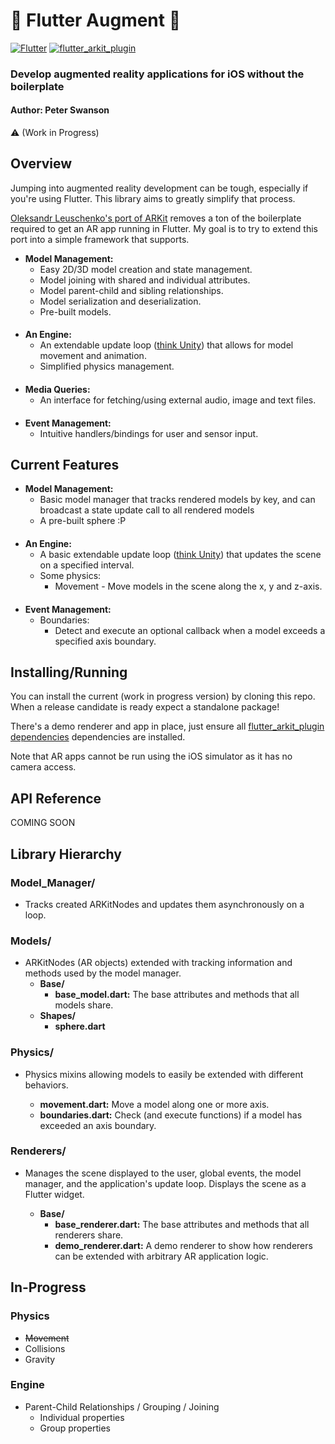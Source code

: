 # :nut_and_bolt: Flutter Augment :nut_and_bolt:

[![Flutter](https://img.shields.io/badge/Flutter-1.7-blue.svg)](https://flutter.dev/)
[![flutter_arkit_plugin](https://img.shields.io/badge/flutter_arkit_plugin-0.2.1-green.svg)](https://pub.dev/packages/arkit_plugin)

### Develop augmented reality applications for iOS without the boilerplate

#### Author: Peter Swanson

:warning: (Work in Progress)

## Overview

Jumping into augmented reality development can be tough, especially if you're using Flutter. This library aims to greatly simplify that process.

[Oleksandr Leuschenko's port of ARKit](https://pub.dev/packages/arkit_plugin) removes a ton of the boilerplate required to get an AR app running in Flutter. My goal is to try to extend this port into a simple framework that supports.

* **Model Management:**
  * Easy 2D/3D model creation and state management. 
  * Model joining with shared and individual attributes.
  * Model parent-child and sibling relationships.
  * Model serialization and deserialization.
  * Pre-built models.

####

* **An Engine:**
  * An extendable update loop ([think Unity](https://docs.unity3d.com/Manual/ExecutionOrder.html)) that allows for model movement and animation.
  * Simplified physics management.

####

* **Media Queries:**
  * An interface for fetching/using external audio, image and text files.

####

* **Event Management:**
  * Intuitive handlers/bindings for user and sensor input.

## Current Features

* **Model Management:**
  * Basic model manager that tracks rendered models by key, and can broadcast a state update call to all rendered models
  * A pre-built sphere :P

####

* **An Engine:**
  * A basic extendable update loop ([think Unity](https://docs.unity3d.com/Manual/ExecutionOrder.html)) that updates the scene on a specified interval.
  * Some physics:
    * Movement - Move models in the scene along the x, y and z-axis.

####

* **Event Management:**
  * Boundaries:
    * Detect and execute an optional callback when a model exceeds a specified axis boundary.

## Installing/Running

You can install the current (work in progress version) by cloning this repo.
When a release candidate is ready expect a standalone package!

There's a demo renderer and app in place, just ensure all [flutter_arkit_plugin dependencies](https://pub.dev/packages/arkit_plugin#-installing-tab-) dependencies are installed.

Note that AR apps cannot be run using the iOS simulator as it has no camera access.

## API Reference

COMING SOON

## Library Hierarchy

### Model_Manager/

* Tracks created ARKitNodes and updates them asynchronously on a loop.

### Models/

* ARKitNodes (AR objects) extended with tracking information and methods used by the model manager.
  * **Base/**
    * **base_model.dart:** The base attributes and methods that all models share.
  * **Shapes/**
    * **sphere.dart**

### Physics/

* Physics mixins allowing models to easily be extended with different behaviors.

  * **movement.dart:** Move a model along one or more axis.
  * **boundaries.dart:** Check (and execute functions) if a model has exceeded an axis boundary.

### Renderers/

* Manages the scene displayed to the user, global events, the model manager, and the application's update loop. Displays the scene as a Flutter widget.

  * **Base/**
    * **base_renderer.dart:** The base attributes and methods that all renderers share.
    * **demo_renderer.dart:** A demo renderer to show how renderers can be extended with arbitrary AR application logic.

## In-Progress

### Physics

* ~~Movement~~
* Collisions
* Gravity

### Engine

* Parent-Child Relationships / Grouping / Joining
  * Individual properties
  * Group properties
